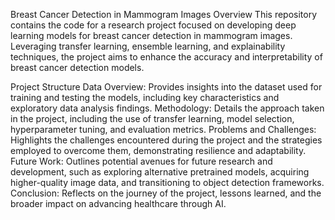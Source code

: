 Breast Cancer Detection in Mammogram Images
Overview
This repository contains the code for a research project focused on developing deep learning models for breast cancer detection in mammogram images. Leveraging transfer learning, ensemble learning, and explainability techniques, the project aims to enhance the accuracy and interpretability of breast cancer detection models.

Project Structure
Data Overview: Provides insights into the dataset used for training and testing the models, including key characteristics and exploratory data analysis findings.
Methodology: Details the approach taken in the project, including the use of transfer learning, model selection, hyperparameter tuning, and evaluation metrics.
Problems and Challenges: Highlights the challenges encountered during the project and the strategies employed to overcome them, demonstrating resilience and adaptability.
Future Work: Outlines potential avenues for future research and development, such as exploring alternative pretrained models, acquiring higher-quality image data, and transitioning to object detection frameworks.
Conclusion: Reflects on the journey of the project, lessons learned, and the broader impact on advancing healthcare through AI.
